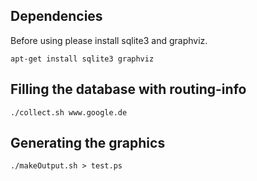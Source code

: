 Dependencies
------------
Before using please install sqlite3 and graphviz.

	apt-get install sqlite3 graphviz


Filling the database with routing-info
--------------------------------------

	./collect.sh www.google.de

Generating the graphics
-----------------------

	./makeOutput.sh > test.ps
